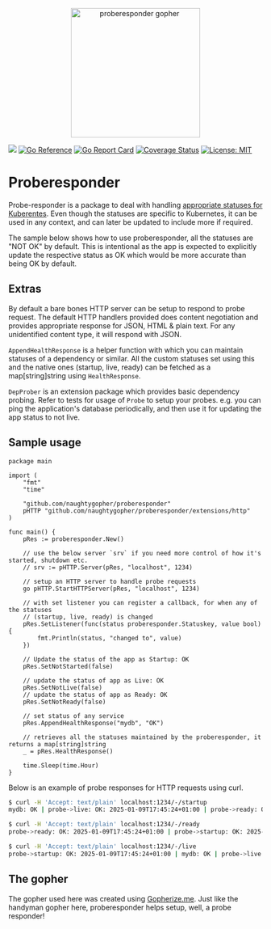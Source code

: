 <p align="center"><img src="https://github.com/user-attachments/assets/2bd99e22-d0fa-464f-8dca-3336ec7b6e0b" alt="proberesponder gopher" width="256px"/></p>

[![](https://github.com/naughtygopher/proberesponder/actions/workflows/go.yml/badge.svg?branch=main)](https://github.com/naughtygopher/proberesponder/actions)
[![Go Reference](https://pkg.go.dev/badge/github.com/naughtygopher/proberesponder.svg)](https://pkg.go.dev/github.com/naughtygopher/proberesponder)
[![Go Report Card](https://goreportcard.com/badge/github.com/naughtygopher/proberesponder?cache_invalidate=v0.4.0)](https://goreportcard.com/report/github.com/naughtygopher/proberesponder)
[![Coverage Status](https://coveralls.io/repos/github/naughtygopher/proberesponder/badge.svg?branch=main&cache_invalidate=v0.4.0)](https://coveralls.io/github/naughtygopher/proberesponder?branch=main)
[![License: MIT](https://img.shields.io/badge/License-MIT-yellow.svg)](https://github.com/creativecreature/sturdyc/blob/master/LICENSE)

# Proberesponder

Probe-responder is a package to deal with handling [appropriate statuses for Kuberentes](https://kubernetes.io/docs/tasks/configure-pod-container/configure-liveness-readiness-startup-probes/). Even though the statuses are specific to Kubernetes, it can be used in any context, and can later be updated to include more if required.

The sample below shows how to use proberesponder, all the statuses are "NOT OK" by default. This is intentional as the app is expected to explicitly update the respective status as OK which would be more accurate than being OK by default.

## Extras

By default a bare bones HTTP server can be setup to respond to probe request. The default HTTP handlers provided does content negotiation and provides appropriate response for JSON, HTML & plain text. For any unidentified content type, it will respond with JSON.

`AppendHealthResponse` is a helper function with which you can maintain statuses of a dependency or similar. All the custom statuses set using this and the native ones (startup, live, ready) can be fetched as a map[string]string using `HealthResponse`.

`DepProber` is an extension package which provides basic dependency probing. Refer to tests for usage of `Probe` to setup your probes.
e.g. you can ping the application's database periodically, and then use it for updating the app status to not live.

## Sample usage

```golang
package main

import (
	"fmt"
	"time"

	"github.com/naughtygopher/proberesponder"
	pHTTP "github.com/naughtygopher/proberesponder/extensions/http"
)

func main() {
	pRes := proberesponder.New()

    // use the below server `srv` if you need more control of how it's started, shutdown etc.
	// srv := pHTTP.Server(pRes, "localhost", 1234)

	// setup an HTTP server to handle probe requests
	go pHTTP.StartHTTPServer(pRes, "localhost", 1234)

	// with set listener you can register a callback, for when any of the statuses
	// (startup, live, ready) is changed
	pRes.SetListener(func(status proberesponder.Statuskey, value bool) {
		fmt.Println(status, "changed to", value)
	})

	// Update the status of the app as Startup: OK
	pRes.SetNotStarted(false)

	// update the status of app as Live: OK
	pRes.SetNotLive(false)
	// update the status of app as Ready: OK
	pRes.SetNotReady(false)

	// set status of any service
	pRes.AppendHealthResponse("mydb", "OK")

	// retrieves all the statuses maintained by the proberesponder, it returns a map[string]string
	_ = pRes.HealthResponse()

	time.Sleep(time.Hour)
}
```

Below is an example of probe responses for HTTP requests using curl.

```bash
$ curl -H 'Accept: text/plain' localhost:1234/-/startup
mydb: OK | probe->live: OK: 2025-01-09T17:45:24+01:00 | probe->ready: OK: 2025-01-09T17:45:24+01:00 | probe->startup: OK: 2025-01-09T17:45:24+01:00 |

$ curl -H 'Accept: text/plain' localhost:1234/-/ready
probe->ready: OK: 2025-01-09T17:45:24+01:00 | probe->startup: OK: 2025-01-09T17:45:24+01:00 | mydb: OK | probe->live: OK: 2025-01-09T17:45:24+01:00 |

$ curl -H 'Accept: text/plain' localhost:1234/-/live
probe->startup: OK: 2025-01-09T17:45:24+01:00 | mydb: OK | probe->live: OK: 2025-01-09T17:45:24+01:00 | probe->ready: OK: 2025-01-09T17:45:24+01:00 |
```

## The gopher

The gopher used here was created using [Gopherize.me](https://gopherize.me/). Just like the handyman gopher here, proberesponder helps setup, well, a probe responder!
